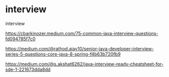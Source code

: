 # interview
interview


https://cbarkinozer.medium.com/75-common-java-interview-questions-fd094785f7c0

https://medium.com/@rathod.ajay10/senior-java-developer-interview-series-5-questions-core-java-8-spring-f4b63b720fb9

https://medium.com/@s.akshat6262/java-interview-ready-cheatsheet-for-sde-1-221673dda8dd


